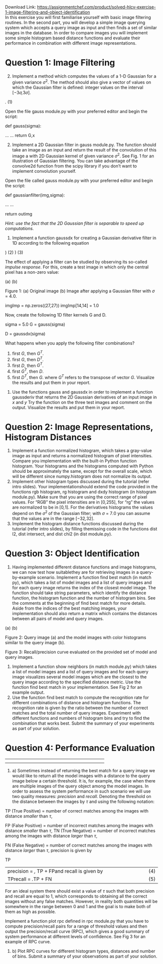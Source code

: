 Download Link: https://assignmentchef.com/product/solved-hlcv-exercise-1-image-filtering-and-object-identification
<br>
In this exercise you will first familiarise yourself with basic image filtering routines. In the second part, you will develop a simple image querying system which accepts a query image as input and then finds a set of similar images in the database. In order to compare images you will implement some simple histogram based distance functions and evaluate their performance in combination with different image representations.

<h1>Question 1: Image Filtering</h1>

<ol start="2">

 <li>Implement a method which computes the values of a 1-D Gaussian for a given variance <em>σ</em><sup>2</sup>. The method should also give a vector of values on which the Gaussian filter is defined: integer values on the interval [−3<em>σ,</em>3<em>σ</em>].</li>

</ol>

<em>.                                           </em>(1)

Open the file gauss module.py with your preferred editor and begin the script:

def gauss(sigma):

… … return G,x

<ol start="2">

 <li>Implement a 2D Gaussian filter in gauss module.py. The function should take an image as an input and return the result of the convolution of this image a with 2D Gaussian kernel of given variance <em>σ</em><sup>2</sup>. See Fig. 1 for an illustration of Gaussian filtering. You can take advantage of the convolve2d function from the scipy library if you don’t want to implement convolution yourself.</li>

</ol>

Open the file called gauss module.py with your preferred editor and begin the script:

def gaussianfilter(img,sigma):

… …

return outimg

<em>Hint: use the fact that the 2D Gaussian filter is separable to speed up computations.</em>

<ol>

 <li>Implement a function gaussdx for creating a Gaussian derivative filter in 1D according to the following equation</li>

</ol>

) (2) )         (3)

The effect of applying a filter can be studied by observing its so-called <em>impulse response</em>. For this, create a test image in which only the central pixel has a non-zero value:

(a)                                                                                                                (b)

Figure 1: (a) Original image (b) Image after applying a Gaussian filter with <em>σ </em>= 4<em>.</em>0.

imgImp = np.zeros((27,27)) imgImp[14,14] = 1.0

Now, create the following 1D filter kernels G and D.

sigma = 5.0 G = gauss(sigma)

D = gaussdx(sigma)

What happens when you apply the following filter combinations?

<ol>

 <li>first <em>G</em>, then <em>G<sup>T</sup></em>.</li>

 <li>first <em>G</em>, then <em>D<sup>T</sup></em>.</li>

 <li>first <em>D</em>, then <em>G<sup>T</sup></em>.</li>

 <li>first <em>G<sup>T</sup></em>, then <em>D</em>.</li>

 <li>first <em>D<sup>T</sup></em>, then <em>G</em>. where <em>G<sup>T </sup></em>refers to the transpose of vector <em>G</em>. Visualize the results and put them in your report.</li>

</ol>

<ol>

 <li>Use the functions gauss and gaussdx in order to implement a function gaussderiv that returns the 2D Gaussian derivatives of an input image in <em>x </em>and <em>y </em> Try the function on the three test images and comment on the output. Visualize the results and put them in your report.</li>

</ol>

<h1>Question 2: Image Representations, Histogram Distances</h1>

<ol>

 <li>Implement a function normalized histogram, which takes a gray-value image as input and returns a normalized histogram of pixel intensities. Compare you implementation with the built-in Python function histogram. Your histograms and the histograms computed with Python should be approximately the same, except for the overall scale, which will be different since numpy.histogram does not normalize its output.</li>

 <li>Implement other histogram types discussed during the tutorial (refer intro slides). Your implementationshould extend the code provided in the functions rgb histogram, rg histogram and dxdy histogram (in histogram module.py). Make sure that you are using the correct range of pixel values. For “RGB” the pixel intensities are in [0<em>,</em>255], for “rg” the values are normalized to be in [0<em>,</em>1]. For the derivatives histograms the values depend on the <em>σ</em><sup>2 </sup>of the Gaussian filter; with <em>σ </em>= 7<em>.</em>0 you can assume that the values are in the range [−32<em>,</em>32].</li>

 <li>Implement the histogram distance functions discussed during the tutorial (refer intro slides), by filling themissing code in the functions dist l2, dist intersect, and dist chi2 (in dist module.py).</li>

</ol>

<h1>Question 3: Object Identification</h1>

<ol>

 <li>Having implemented different distance functions and image histograms, we can now test how suitablethey are for retrieving images in a query-by-example scenario. Implement a function find best match (in match py), which takes a list of model images and a list of query images and for each query image returns the index of the closest model image. The function should take string parameters, which identify the distance function, the histogram function and the number of histogram bins. See the comments at the beginning of find best match for more details. Aside from the indices of the best matching images, your implementation should also return a matrix which contains the distances between all pairs of model and query images.</li>

</ol>

(a)                                                                           (b)

Figure 2: Query image (a) and the model images with color histograms similar to the query image (b).

Figure 3: Recall/precision curve evaluated on the provided set of model and query images.

<ol>

 <li>Implement a function show neighbors (in match module.py) which takes a list of model images and a list of query images and for each query image visualizes several model images which are the closest to the query image according to the specified distance metric. Use the function find best match in your implementation. See Fig 2 for an example output.</li>

 <li>Use the function find best match to compute the recognition rate for different combinations of distance and histogram functions. The recognition rate is given by the ratio between the number of correct matches and the total number of query images. Experiment with different functions and numbers of histogram bins and try to find the combination that works best. Submit the summary of your experiments as part of your solution.</li>

</ol>

<h1>Question 4: Performance Evaluation</h1>

<table>

 <tbody>

  <tr>

   <td width="295"></td>

  </tr>

  <tr>

   <td></td>

   <td></td>

  </tr>

 </tbody>

</table>

<ol>

 <li>a) Sometimes instead of returning the best match for a query image we would like to return all the model images with a distance to the query image below a certain threshold. It is, for example, the case when there are multiple images of the query object among the model images. In order to assess the system performance in such scenario we will use two quality measures: <em>precision </em>and <em>recall</em>. Denoting the threshold on the distance between the images by <em>τ </em>and using the following notation:</li>

</ol>

TP (True Positive) = number of correct matches among the images with distance <em>smaller </em>than <em>τ</em>,

FP (False Positive) = number of incorrect matches among the images with distance <em>smaller </em>than <em>τ</em>, TN (True Negative) = number of incorrect matches among the images with distance <em>larger </em>than <em>τ</em>,

FN (False Negative) = number of correct matches among the images with distance <em>larger </em>than <em>τ</em>, precision is given by

TP

<table width="620">

 <tbody>

  <tr>

   <td width="603">precision =  <em>, </em>TP + FPand recall is given by</td>

   <td width="17">(4)</td>

  </tr>

  <tr>

   <td width="603">TPrecall =  <em>.</em>TP + FN</td>

   <td width="17">(5)</td>

  </tr>

 </tbody>

</table>

For an ideal system there should exist a value of <em>τ </em>such that both precision and recall are equal to 1, which corresponds to obtaining all the correct images without any false matches. However, in reality both quantities will be somewhere in the range between 0 and 1 and the goal is to make both of them as high as possible.

Implement a function plot rpc defined in rpc module.py that you have to compute precision/recall pairs for a range of threshold values and then output the precision/recall curve (RPC), which gives a good summary of system performance at different levels of confidence. See Fig 3 for an example of RPC curve.

<ol>

 <li>b) Plot RPC curves for different histogram types, distances and number of bins. Submit a summary of your observations as part of your solution.</li>

</ol>